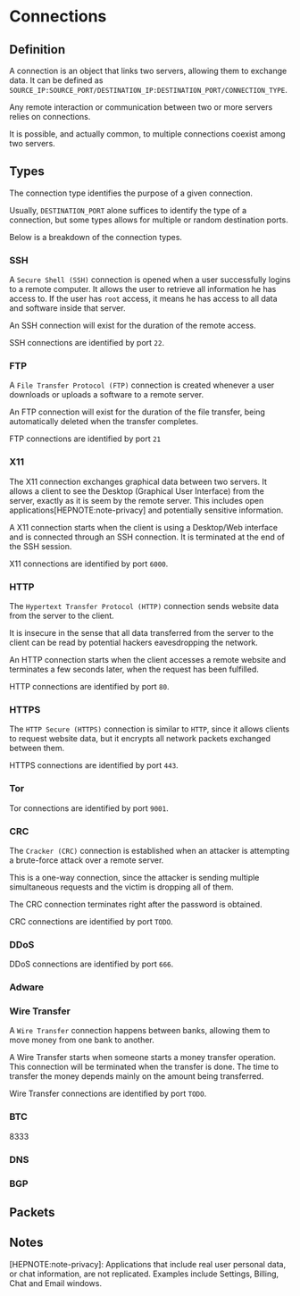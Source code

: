 # Connections

## Definition

A connection is an object that links two servers, allowing them to exchange data. It can be defined as  `SOURCE_IP:SOURCE_PORT/DESTINATION_IP:DESTINATION_PORT/CONNECTION_TYPE`.

Any remote interaction or communication between two or more servers relies on connections.

It is possible, and actually common, to multiple connections coexist among two servers.

## Types

The connection type identifies the purpose of a given connection.

Usually, `DESTINATION_PORT` alone suffices to identify the type of a connection, but some types allows for multiple or random destination ports.

Below is a breakdown of the connection types.

### SSH

A `Secure Shell (SSH)` connection is opened when a user successfully logins to a remote computer. It allows the user to retrieve all information he has access to. If the user has `root` access, it means he has access to all data and software inside that server.

An SSH connection will exist for the duration of the remote access.

SSH connections are identified by port `22`.

### FTP

A `File Transfer Protocol (FTP)` connection is created whenever a user downloads or uploads a software to a remote server.

An FTP connection will exist for the duration of the file transfer, being automatically deleted when the transfer completes. 

FTP connections are identified by port `21`

### X11

The X11 connection exchanges graphical data between two servers. It allows a client to see the Desktop (Graphical User Interface) from the server, exactly as it is seem by the remote server. This includes open applications[HEPNOTE:note-privacy] and potentially sensitive information.

A X11 connection starts when the client is using a Desktop/Web interface and is connected through an SSH connection. It is terminated at the end of the SSH session. 

X11 connections are identified by port `6000`.

### HTTP

The `Hypertext Transfer Protocol (HTTP)` connection sends website data from the server to the client. 

It is insecure in the sense that all data transferred from the server to the client can be read by potential hackers eavesdropping the network.

An HTTP connection starts when the client accesses a remote website and terminates a few seconds later, when the request has been fulfilled. 

HTTP connections are identified by port `80`.

### HTTPS

The `HTTP Secure (HTTPS)` connection is similar to `HTTP`, since it allows clients to request website data, but it encrypts all network packets exchanged between them.

HTTPS connections are identified by port `443`.

### Tor

Tor connections are identified by port `9001`.

### CRC

The `Cracker (CRC)` connection is established when an attacker is attempting a brute-force attack over a remote server.

This is a one-way connection, since the attacker is sending multiple simultaneous requests and the victim is dropping all of them.

The CRC connection terminates right after the password is obtained.

CRC connections are identified by port `TODO`.

### DDoS

DDoS connections are identified by port `666`.

### Adware

### Wire Transfer

A `Wire Transfer` connection happens between banks, allowing them to move money from one bank to another.

A Wire Transfer starts when someone starts a money transfer operation. This connection will be terminated when the transfer is done. The time to transfer the money depends mainly on the amount being transferred.

Wire Transfer connections are identified by port `TODO`.

### BTC

8333

### DNS

### BGP

## Packets

## Notes

[HEPNOTE:note-privacy]: Applications that include real user personal data, or chat information, are not replicated. Examples include Settings, Billing, Chat and Email windows.